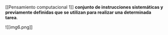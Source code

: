 [[Pensamiento computacional 1]]
**conjunto de instrucciones sistemáticas y previamente definidas que se utilizan para realizar una determinada tarea**.

![[img6.png]]